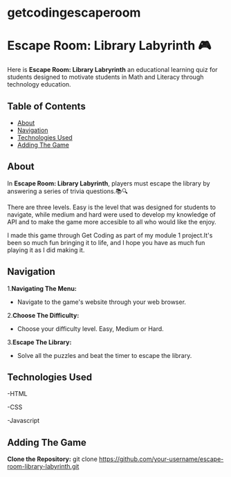 # getcodingescaperoom 
# Escape Room: Library Labyrinth 🎮 
Here is **Escape Room: Library Labryrinth** an educational learning quiz for students designed to motivate students in Math and Literacy through technology education. 


## Table of Contents

- [About](#about)
- [Navigation](#navigation)
- [Technologies Used](#technologies-used)
- [Adding The Game](#adding-the-game)

## About
In **Escape Room: Library Labyrinth**, players must escape the library by answering a series of trivia questions.📚🔍

There are three levels. Easy is the level that was designed for students to navigate, while medium and hard were used to develop my knowledge of API and to make the game more accesible to all who would like the enjoy. 

I made this game through Get Coding as part of my module 1 project.It's been so much fun bringing it to life, and I hope you have as much fun playing it as I did making it.

 ## Navigation
1.**Navigating The Menu:**
- Navigate to the game's website through your web browser.
  
2.**Choose The Difficulty:**
- Choose your difficulty level. Easy, Medium or Hard.
  
3.**Escape The Library:**
- Solve all the puzzles and beat the timer to escape the library.

## Technologies Used
-HTML

-CSS

-Javascript 

## Adding The Game 
**Clone the Repository:** git clone https://github.com/your-username/escape-room-library-labyrinth.git
